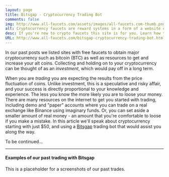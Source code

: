 ```yaml
---
layout: page
title: Bitsgap - Cryptocurrency Trading Bot
comments: false
img: http://www.all-faucets.com/assets/images/all-faucets.com-thumb.png
alt: Cryptocurrency faucets are reward systems in a form of a website or an app that dispense free coins.
desc: If you're new to crypto faucets this site is for you. Learn how to maximize the value of your time and effort while claiming from free bitcoin faucet sites.
URL: http://www.all-faucets.com/bitsgap-cryptocurrency-trading-bot.html
---
```

<link rel="stylesheet" href="https://cdnjs.cloudflare.com/ajax/libs/normalize/5.0.0/normalize.min.css">

In our past posts we listed sites with free faucets to obtain major cryptocurrency such as bitcoin (BTC) as well as resources to get and increase your alt coins. Collecting and holding on to your cryptocurrency can be thought of as an <i>investment</i>, which would pay off in  a long term.

When you are <i>trading</i> you are expecting the results from the price fluctuation of coins. Unlike investment, this is a speculative and risky affair, and your success is directly proportional to your knowledge and experience. The less you know the more likely you are to loose your money. There are many resources on the internet to get you started with trading, including demo and "paper" accounts where you can trade on a real exchange like Binance using imaginary funds. Or, you can set aside a smaller amount of real money - an amount that you're comfortable to loose if you make a mistake. In this article we'll speak about cryptocurrency starting with just $50, and using a <a href="http://bit.ly/www-bitsgap" target="_blank">Bitsgap</a> trading bot that would assist you along the way.

To be continued...

---
#### Examples of our past trading with Bitsgap

This is a placeholder for a screenshots of our past trades.
